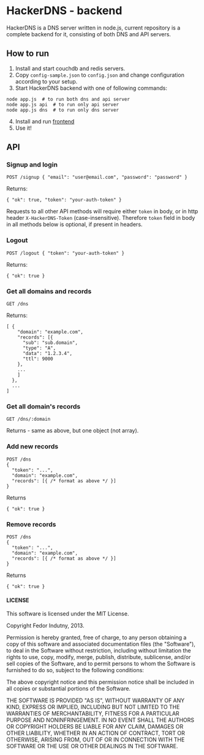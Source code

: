 # HackerDNS - backend

HackerDNS is a DNS server written in node.js, current repository is a complete
backend for it, consisting of both DNS and API servers.

## How to run

1. Install and start couchdb and redis servers.
2. Copy `config-sample.json` to `config.json` and change configuration
   according to your setup.
3. Start HackerDNS backend with one of following commands:

```
node app.js  # to run both dns and api server
node app.js api  # to run only api server
node app.js dns  # to run only dns server
```

4. Install and run [frontend][0]
5. Use it!

## API

### Signup and login

    POST /signup { "email": "user@email.com", "password": "password" }

Returns:

    { "ok": true, "token": "your-auth-token" }

Requests to all other API methods will require either `token` in body, or in
http header `X-HackerDNS-Token` (case-insensitive). Therefore `token` field in
body in all methods below is optional, if present in headers.

### Logout

    POST /logout { "token": "your-auth-token" }

Returns:

    { "ok": true }

### Get all domains and records

    GET /dns

Returns:

    [ {
        "domain": "example.com",
        "records": [{
          "sub": "sub.domain",
          "type": "A",
          "data": "1.2.3.4",
          "ttl": 9000
        },
        ...
        ]
      },
      ...
    ]

### Get all domain's records

    GET /dns/:domain

Returns - same as above, but one object (not array).


### Add new records

    POST /dns
    {
      "token": "...",
      "domain": "example.com",
      "records": [{ /* format as above */ }]
    }

Returns

    { "ok": true }

### Remove records

    POST /dns
    {
      "token": "...",
      "domain": "example.com",
      "records": [{ /* format as above */ }]
    }

Returns

    { "ok": true }


#### LICENSE

This software is licensed under the MIT License.

Copyright Fedor Indutny, 2013.

Permission is hereby granted, free of charge, to any person obtaining a
copy of this software and associated documentation files (the
"Software"), to deal in the Software without restriction, including
without limitation the rights to use, copy, modify, merge, publish,
distribute, sublicense, and/or sell copies of the Software, and to permit
persons to whom the Software is furnished to do so, subject to the
following conditions:

The above copyright notice and this permission notice shall be included
in all copies or substantial portions of the Software.

THE SOFTWARE IS PROVIDED "AS IS", WITHOUT WARRANTY OF ANY KIND, EXPRESS
OR IMPLIED, INCLUDING BUT NOT LIMITED TO THE WARRANTIES OF
MERCHANTABILITY, FITNESS FOR A PARTICULAR PURPOSE AND NONINFRINGEMENT. IN
NO EVENT SHALL THE AUTHORS OR COPYRIGHT HOLDERS BE LIABLE FOR ANY CLAIM,
DAMAGES OR OTHER LIABILITY, WHETHER IN AN ACTION OF CONTRACT, TORT OR
OTHERWISE, ARISING FROM, OUT OF OR IN CONNECTION WITH THE SOFTWARE OR THE
USE OR OTHER DEALINGS IN THE SOFTWARE.

[0]: https://github.com/indutny/hackerdns.frontend
